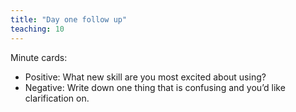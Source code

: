 ```yaml
---
title: "Day one follow up"
teaching: 10
---
```


Minute cards: 
   - Positive: What new skill are you most excited about using?
   - Negative: Write down one thing that is confusing and you’d like clarification on.
